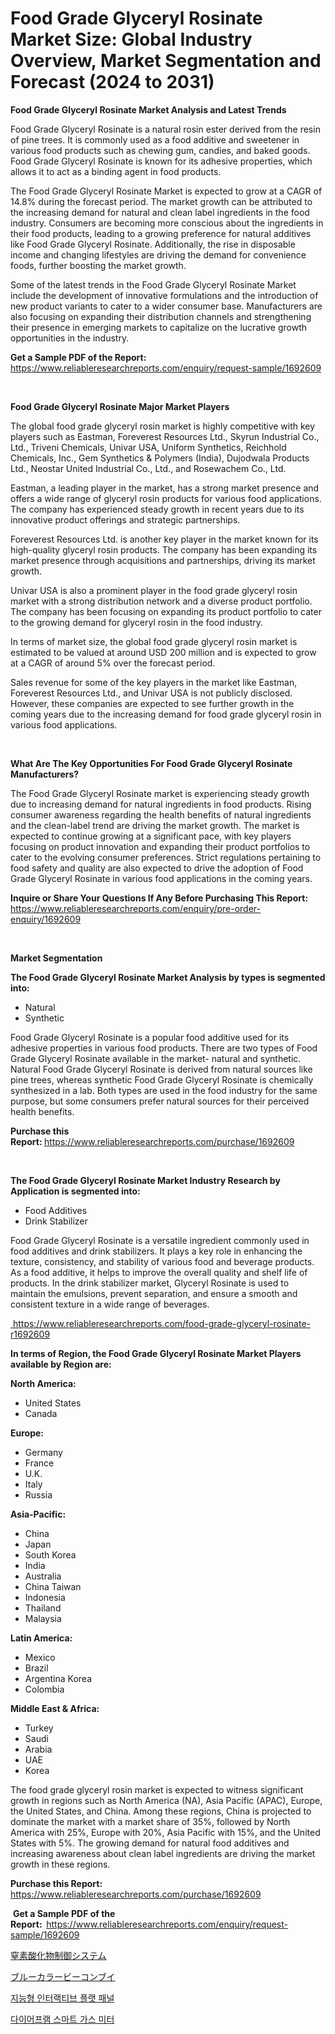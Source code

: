 <p><h1>Food Grade Glyceryl Rosinate Market Size: Global Industry Overview, Market Segmentation and Forecast (2024 to 2031)</h1></p><p><strong>Food Grade Glyceryl Rosinate Market Analysis and Latest Trends</strong></p>
<p><p>Food Grade Glyceryl Rosinate is a natural rosin ester derived from the resin of pine trees. It is commonly used as a food additive and sweetener in various food products such as chewing gum, candies, and baked goods. Food Grade Glyceryl Rosinate is known for its adhesive properties, which allows it to act as a binding agent in food products.</p><p>The Food Grade Glyceryl Rosinate Market is expected to grow at a CAGR of 14.8% during the forecast period. The market growth can be attributed to the increasing demand for natural and clean label ingredients in the food industry. Consumers are becoming more conscious about the ingredients in their food products, leading to a growing preference for natural additives like Food Grade Glyceryl Rosinate. Additionally, the rise in disposable income and changing lifestyles are driving the demand for convenience foods, further boosting the market growth.</p><p>Some of the latest trends in the Food Grade Glyceryl Rosinate Market include the development of innovative formulations and the introduction of new product variants to cater to a wider consumer base. Manufacturers are also focusing on expanding their distribution channels and strengthening their presence in emerging markets to capitalize on the lucrative growth opportunities in the industry.</p></p>
<p><strong>Get a Sample PDF of the Report:&nbsp;</strong> <a href="https://www.reliableresearchreports.com/enquiry/request-sample/1692609">https://www.reliableresearchreports.com/enquiry/request-sample/1692609</a></p>
<p>&nbsp;</p>
<p><strong>Food Grade Glyceryl Rosinate Major Market Players</strong></p>
<p><p>The global food grade glyceryl rosin market is highly competitive with key players such as Eastman, Foreverest Resources Ltd., Skyrun Industrial Co., Ltd., Triveni Chemicals, Univar USA, Uniform Synthetics, Reichhold Chemicals, Inc., Gem Synthetics & Polymers (India), Dujodwala Products Ltd., Neostar United Industrial Co., Ltd., and Rosewachem Co., Ltd. </p><p>Eastman, a leading player in the market, has a strong market presence and offers a wide range of glyceryl rosin products for various food applications. The company has experienced steady growth in recent years due to its innovative product offerings and strategic partnerships. </p><p>Foreverest Resources Ltd. is another key player in the market known for its high-quality glyceryl rosin products. The company has been expanding its market presence through acquisitions and partnerships, driving its market growth. </p><p>Univar USA is also a prominent player in the food grade glyceryl rosin market with a strong distribution network and a diverse product portfolio. The company has been focusing on expanding its product portfolio to cater to the growing demand for glyceryl rosin in the food industry. </p><p>In terms of market size, the global food grade glyceryl rosin market is estimated to be valued at around USD 200 million and is expected to grow at a CAGR of around 5% over the forecast period. </p><p>Sales revenue for some of the key players in the market like Eastman, Foreverest Resources Ltd., and Univar USA is not publicly disclosed. However, these companies are expected to see further growth in the coming years due to the increasing demand for food grade glyceryl rosin in various food applications.</p></p>
<p>&nbsp;</p>
<p><strong>What Are The Key Opportunities For Food Grade Glyceryl Rosinate Manufacturers?</strong></p>
<p><p>The Food Grade Glyceryl Rosinate market is experiencing steady growth due to increasing demand for natural ingredients in food products. Rising consumer awareness regarding the health benefits of natural ingredients and the clean-label trend are driving the market growth. The market is expected to continue growing at a significant pace, with key players focusing on product innovation and expanding their product portfolios to cater to the evolving consumer preferences. Strict regulations pertaining to food safety and quality are also expected to drive the adoption of Food Grade Glyceryl Rosinate in various food applications in the coming years.</p></p>
<p><strong>Inquire or Share Your Questions If Any Before Purchasing This Report:</strong> <a href="https://www.reliableresearchreports.com/enquiry/pre-order-enquiry/1692609">https://www.reliableresearchreports.com/enquiry/pre-order-enquiry/1692609</a></p>
<p>&nbsp;</p>
<p><strong>Market Segmentation</strong></p>
<p><strong>The Food Grade Glyceryl Rosinate Market Analysis by types is segmented into:</strong></p>
<p><ul><li>Natural</li><li>Synthetic</li></ul></p>
<p><p>Food Grade Glyceryl Rosinate is a popular food additive used for its adhesive properties in various food products. There are two types of Food Grade Glyceryl Rosinate available in the market- natural and synthetic. Natural Food Grade Glyceryl Rosinate is derived from natural sources like pine trees, whereas synthetic Food Grade Glyceryl Rosinate is chemically synthesized in a lab. Both types are used in the food industry for the same purpose, but some consumers prefer natural sources for their perceived health benefits.</p></p>
<p><strong>Purchase this Report:&nbsp;</strong><a href="https://www.reliableresearchreports.com/purchase/1692609">https://www.reliableresearchreports.com/purchase/1692609</a></p>
<p>&nbsp;</p>
<p><strong>The Food Grade Glyceryl Rosinate Market Industry Research by Application is segmented into:</strong></p>
<p><ul><li>Food Additives</li><li>Drink Stabilizer</li></ul></p>
<p><p>Food Grade Glyceryl Rosinate is a versatile ingredient commonly used in food additives and drink stabilizers. It plays a key role in enhancing the texture, consistency, and stability of various food and beverage products. As a food additive, it helps to improve the overall quality and shelf life of products. In the drink stabilizer market, Glyceryl Rosinate is used to maintain the emulsions, prevent separation, and ensure a smooth and consistent texture in a wide range of beverages.</p></p>
<p><a href="https://www.reliableresearchreports.com/food-grade-glyceryl-rosinate-r1692609">&nbsp;https://www.reliableresearchreports.com/food-grade-glyceryl-rosinate-r1692609</a></p>
<p><strong>In terms of Region, the Food Grade Glyceryl Rosinate Market Players available by Region are:</strong></p>
<p>
    <p> <strong> North America: </strong>
        <ul>
            <li>United States</li>
            <li>Canada</li>
        </ul>
        </p> 
    <p> <strong> Europe: </strong>
        <ul>
            <li>Germany</li>
            <li>France</li>
            <li>U.K.</li>
            <li>Italy</li>
            <li>Russia</li>
        </ul>
        </p> 
    <p> <strong> Asia-Pacific: </strong>
        <ul>
            <li>China</li>
            <li>Japan</li>
            <li>South Korea</li>
            <li>India</li>
            <li>Australia</li>
            <li>China Taiwan</li>
            <li>Indonesia</li>
            <li>Thailand</li>
            <li>Malaysia</li>
        </ul>
        </p> 
    <p> <strong> Latin America: </strong>
        <ul>
            <li>Mexico</li>
            <li>Brazil</li>
            <li>Argentina Korea</li>
            <li>Colombia</li>
        </ul>
        </p> 
    <p> <strong> Middle East & Africa: </strong>
        <ul>
            <li>Turkey</li>
            <li>Saudi</li>
            <li>Arabia</li>
            <li>UAE</li>
            <li>Korea</li>
        </ul>
    </p>
    </p>
<p><p>The food grade glyceryl rosin market is expected to witness significant growth in regions such as North America (NA), Asia Pacific (APAC), Europe, the United States, and China. Among these regions, China is projected to dominate the market with a market share of 35%, followed by North America with 25%, Europe with 20%, Asia Pacific with 15%, and the United States with 5%. The growing demand for natural food additives and increasing awareness about clean label ingredients are driving the market growth in these regions.</p></p>
<p><strong>Purchase this Report: </strong><a href="https://www.reliableresearchreports.com/purchase/1692609">https://www.reliableresearchreports.com/purchase/1692609</a></p>
<p>&nbsp;<strong>Get a Sample PDF of the Report:&nbsp;&nbsp;</strong><a href="https://www.reliableresearchreports.com/enquiry/request-sample/1692609">https://www.reliableresearchreports.com/enquiry/request-sample/1692609</a></p>
<p><strong></strong></p>
<p><p><a href="https://medium.com/@brayanborer2023/%E7%AA%92%E7%B4%A0%E9%85%B8%E5%8C%96%E7%89%A9%E5%88%B6%E5%BE%A1%E3%82%B7%E3%82%B9%E3%83%86%E3%83%A0%E5%B8%82%E5%A0%B4%E3%81%AE%E3%83%88%E3%83%AC%E3%83%B3%E3%83%89%E3%81%A8%E5%B8%82%E5%A0%B4%E5%88%86%E6%9E%90%E3%81%AF-2024%E5%B9%B4%E3%81%8B%E3%82%892031%E5%B9%B4%E3%81%BE%E3%81%A7%E3%81%AE%E6%9C%9F%E9%96%93%E3%81%AB%E4%BA%88%E6%B8%AC%E3%81%95%E3%82%8C%E3%81%A6%E3%81%84%E3%81%BE%E3%81%99-9c2b6635d7b9">窒素酸化物制御システム</a></p><p><a href="https://medium.com/@juliafadel1922/2024%E5%B9%B4%E3%81%8B%E3%82%892031%E5%B9%B4%E3%81%AE%E4%BA%88%E6%B8%AC%E3%81%95%E3%82%8C%E3%82%8B%E3%83%96%E3%83%AB%E3%83%BC%E3%82%AB%E3%83%A9%E3%83%BC%E3%83%93%E3%83%BC%E3%82%B3%E3%83%B3%E3%83%96%E3%82%A4%E5%B8%82%E5%A0%B4%E5%8B%95%E5%90%91%E3%81%A8%E5%B8%82%E5%A0%B4%E5%88%86%E6%9E%90-4b9a1fc2f62c">ブルーカラービーコンブイ</a></p><p><a href="https://medium.com/@alexemumu2022/%EC%A7%80%EB%8A%A5%ED%98%95-%EC%9D%B8%ED%84%B0%EB%9E%99%ED%8B%B0%EB%B8%8C-%ED%94%8C%EB%9E%AB-%ED%8C%A8%EB%84%90-%EC%8B%9C%EC%9E%A5-%EA%B7%9C%EB%AA%A8-%EB%B0%8F-%EC%8B%9C%EC%9E%A5-%EB%8F%99%ED%96%A5-%EC%99%84%EC%A0%84%ED%95%9C-%EC%82%B0%EC%97%85-%EA%B0%9C%EC%9A%94-2024-2031-81d0d25d0251">지능형 인터랙티브 플랫 패널</a></p><p><a href="https://medium.com/@allanchulist567567jdf/%EB%8B%A4%EC%9D%B4%EC%96%B4%ED%94%84%EB%9E%A8-%EC%8A%A4%EB%A7%88%ED%8A%B8-%EA%B0%80%EC%8A%A4-%EB%AF%B8%ED%84%B0-%EC%8B%9C%EC%9E%A5-2031%EB%85%84%EA%B9%8C%EC%A7%80%EC%9D%98-%ED%8A%B8%EB%A0%8C%EB%93%9C-%EC%98%88%EC%B8%A1-%EB%B0%8F-%EA%B2%BD%EC%9F%81-%EB%B6%84%EC%84%9D-d06cee1c7fd2">다이어프램 스마트 가스 미터</a></p></p>